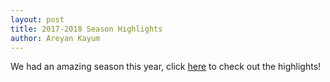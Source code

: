 ```yaml
---
layout: post
title: 2017-2018 Season Highlights
author: Areyan Kayum
---
```

We had an amazing season this year, click [here](https://drive.google.com/file/d/1cWc03xZkgnpn_7sXN8zM6l9YCQYb9AHb/view?usp=sharing) to check out the highlights!
